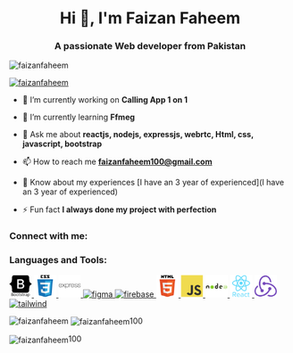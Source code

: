 <h1 align="center">Hi 👋, I'm Faizan Faheem</h1>
<h3 align="center">A passionate Web developer from Pakistan</h3>

<p align="left"> <img src="https://komarev.com/ghpvc/?username=faizanfaheem&label=Profile%20views&color=0e75b6&style=flat" alt="faizanfaheem" /> </p>

<p align="left"> <a href="https://github.com/ryo-ma/github-profile-trophy"><img src="https://github-profile-trophy.vercel.app/?username=faizanfaheem" alt="faizanfaheem" /></a> </p>

- 🔭 I’m currently working on **Calling App 1 on 1**

- 🌱 I’m currently learning **Ffmeg**

- 💬 Ask me about **reactjs, nodejs, expressjs, webrtc, Html, css, javascript, bootstrap**

- 📫 How to reach me **faizanfaheem100@gmail.com**

- 📄 Know about my experiences [I have an 3 year of experienced](I have an 3 year of experienced)

- ⚡ Fun fact **I always done my project with perfection**

<h3 align="left">Connect with me:</h3>
<p align="left">
</p>

<h3 align="left">Languages and Tools:</h3>
<p align="left"> <a href="https://getbootstrap.com" target="_blank" rel="noreferrer"> <img src="https://raw.githubusercontent.com/devicons/devicon/master/icons/bootstrap/bootstrap-plain-wordmark.svg" alt="bootstrap" width="40" height="40"/> </a> <a href="https://www.w3schools.com/css/" target="_blank" rel="noreferrer"> <img src="https://raw.githubusercontent.com/devicons/devicon/master/icons/css3/css3-original-wordmark.svg" alt="css3" width="40" height="40"/> </a> <a href="https://expressjs.com" target="_blank" rel="noreferrer"> <img src="https://raw.githubusercontent.com/devicons/devicon/master/icons/express/express-original-wordmark.svg" alt="express" width="40" height="40"/> </a> <a href="https://www.figma.com/" target="_blank" rel="noreferrer"> <img src="https://www.vectorlogo.zone/logos/figma/figma-icon.svg" alt="figma" width="40" height="40"/> </a> <a href="https://firebase.google.com/" target="_blank" rel="noreferrer"> <img src="https://www.vectorlogo.zone/logos/firebase/firebase-icon.svg" alt="firebase" width="40" height="40"/> </a> <a href="https://www.w3.org/html/" target="_blank" rel="noreferrer"> <img src="https://raw.githubusercontent.com/devicons/devicon/master/icons/html5/html5-original-wordmark.svg" alt="html5" width="40" height="40"/> </a> <a href="https://developer.mozilla.org/en-US/docs/Web/JavaScript" target="_blank" rel="noreferrer"> <img src="https://raw.githubusercontent.com/devicons/devicon/master/icons/javascript/javascript-original.svg" alt="javascript" width="40" height="40"/> </a> <a href="https://nodejs.org" target="_blank" rel="noreferrer"> <img src="https://raw.githubusercontent.com/devicons/devicon/master/icons/nodejs/nodejs-original-wordmark.svg" alt="nodejs" width="40" height="40"/> </a> <a href="https://reactjs.org/" target="_blank" rel="noreferrer"> <img src="https://raw.githubusercontent.com/devicons/devicon/master/icons/react/react-original-wordmark.svg" alt="react" width="40" height="40"/> </a> <a href="https://redux.js.org" target="_blank" rel="noreferrer"> <img src="https://raw.githubusercontent.com/devicons/devicon/master/icons/redux/redux-original.svg" alt="redux" width="40" height="40"/> </a> <a href="https://tailwindcss.com/" target="_blank" rel="noreferrer"> <img src="https://www.vectorlogo.zone/logos/tailwindcss/tailwindcss-icon.svg" alt="tailwind" width="40" height="40"/> </a> </p>

<p><img align="left" src="https://github-readme-stats.vercel.app/api/top-langs?username=faizanfaheem&show_icons=true&locale=en&layout=compact" alt="faizanfaheem" /></p>

<p>&nbsp;<img align="center" src="https://github-readme-stats.vercel.app/api?username=faizanfaheem&show_icons=true&locale=en" alt="faizanfaheem" />100</p>

<p><img align="center" src="https://github-readme-streak-stats.herokuapp.com/?user=faizanfaheem&" alt="faizanfaheem" />100</p>
